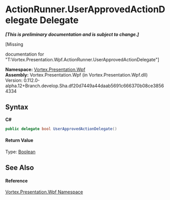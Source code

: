 # ActionRunner.UserApprovedActionDelegate Delegate
 _**\[This is preliminary documentation and is subject to change.\]**_

\[Missing <summary> documentation for "T:Vortex.Presentation.Wpf.ActionRunner.UserApprovedActionDelegate"\]

**Namespace:**&nbsp;<a href="N_Vortex_Presentation_Wpf.md">Vortex.Presentation.Wpf</a><br />**Assembly:**&nbsp;Vortex.Presentation.Wpf (in Vortex.Presentation.Wpf.dll) Version: 0.112.0-alpha.12+Branch.develop.Sha.df20d7449a44daab5691c666370b08ce38564334

## Syntax

**C#**<br />
``` C#
public delegate bool UserApprovedActionDelegate()
```


#### Return Value
Type: <a href="https://docs.microsoft.com/dotnet/api/system.boolean" target="_blank">Boolean</a>

## See Also


#### Reference
<a href="N_Vortex_Presentation_Wpf.md">Vortex.Presentation.Wpf Namespace</a><br />